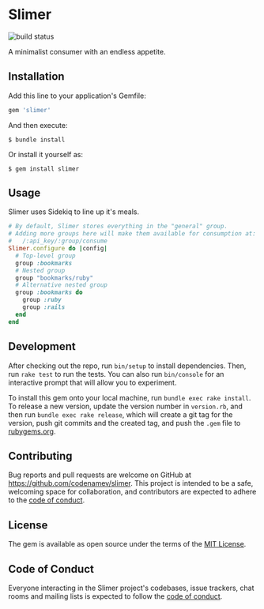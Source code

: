 # Slimer

![build status](https://github.com/codenamev/slimer/workflows/Tests/badge.svg)

A minimalist consumer with an endless appetite.

## Installation

Add this line to your application's Gemfile:

```ruby
gem 'slimer'
```

And then execute:

    $ bundle install

Or install it yourself as:

    $ gem install slimer

## Usage

Slimer uses Sidekiq to line up it's meals.

```ruby
# By default, Slimer stores everything in the "general" group.
# Adding more groups here will make them available for consumption at:
#   /:api_key/:group/consume
Slimer.configure do |config|
  # Top-level group
  group :bookmarks
  # Nested group
  group "bookmarks/ruby"
  # Alternative nested group
  group :bookmarks do
    group :ruby
    group :rails
  end
end
```

## Development

After checking out the repo, run `bin/setup` to install dependencies. Then, run `rake test` to run the tests. You can also run `bin/console` for an interactive prompt that will allow you to experiment.

To install this gem onto your local machine, run `bundle exec rake install`. To release a new version, update the version number in `version.rb`, and then run `bundle exec rake release`, which will create a git tag for the version, push git commits and the created tag, and push the `.gem` file to [rubygems.org](https://rubygems.org).

## Contributing

Bug reports and pull requests are welcome on GitHub at https://github.com/codenamev/slimer. This project is intended to be a safe, welcoming space for collaboration, and contributors are expected to adhere to the [code of conduct](https://github.com/codenamev/slimer/blob/master/CODE_OF_CONDUCT.md).

## License

The gem is available as open source under the terms of the [MIT License](https://opensource.org/licenses/MIT).

## Code of Conduct

Everyone interacting in the Slimer project's codebases, issue trackers, chat rooms and mailing lists is expected to follow the [code of conduct](https://github.com/codenamev/slimer/blob/master/CODE_OF_CONDUCT.md).
